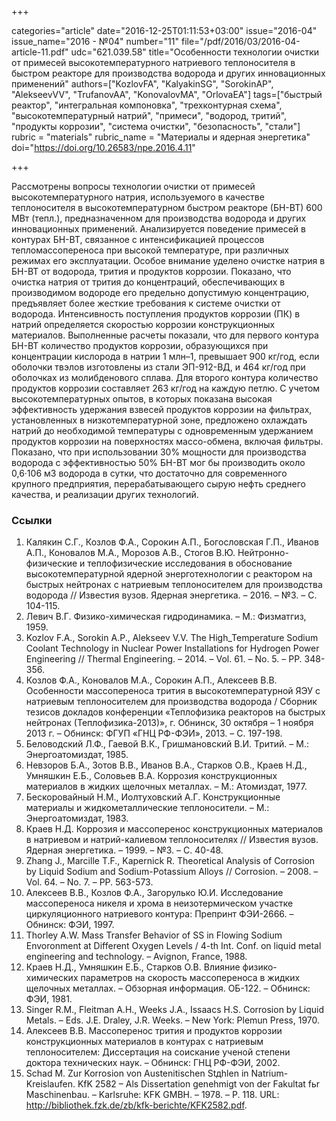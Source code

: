 +++

categories="article"
date="2016-12-25T01:11:53+03:00"
issue="2016-04"
issue_name="2016 - №04"
number="11"
file="/pdf/2016/03/2016-04-article-11.pdf"
udc="621.039.58"
title="Особенности технологии очистки от примесей высокотемпературного натриевого теплоносителя в быстром реакторе для производства водорода и других инновационных применений"
authors=["KozlovFA", "KalyakinSG", "SorokinAP", "AlekseevVV", "TrufanovAA", "KonovalovMA", "OrlovaEA"]
tags=["быстрый реактор", "интегральная компоновка", "трехконтурная схема", "высокотемпературный натрий", "примеси", "водород, тритий", "продукты коррозии", "система очистки", "безопасность", "стали"]
rubric = "materials"
rubric_name = "Материалы и ядерная энергетика"
doi="https://doi.org/10.26583/npe.2016.4.11"

+++

Рассмотрены вопросы технологии очистки от примесей высокотемпературного натрия, используемого в качестве теплоносителя в высокотемпературном быстром реакторе (БН-ВТ) 600 МВт (тепл.), предназначенном для производства водорода и других инновационных применений. Анализируется поведение примесей в контурах БН-ВТ, связанное с интенсификацией процессов тепломассопереноса при высокой температуре, при различных режимах его эксплуатации. Особое внимание уделено очистке натрия в БН-ВТ от водорода, трития и продуктов коррозии. Показано, что очистка натрия от трития до концентраций, обеспечивающих в производимом водороде его предельно допустимую концентрацию, предъявляет более жесткие требования к системе очистки от водорода. Интенсивность поступления продуктов коррозии (ПК) в натрий определяется скоростью коррозии конструкционных материалов. Выполненные расчеты показали, что для первого контура БН-ВТ количество продуктов коррозии, образующихся при концентрации кислорода в натрии 1 млн–1, превышает 900 кг/год, если оболочки твэлов изготовлены из стали ЭП-912-ВД, и 464 кг/год при оболочках из молибденового сплава. Для второго контура количество продуктов коррозии составляет 263 кг/год на каждую петлю. С учетом высокотемпературных опытов, в которых показана высокая эффективность удержания взвесей продуктов коррозии на фильтрах, установленных в низкотемпературной зоне, предложено охлаждать натрий до необходимой температуры с одновременным удержанием продуктов коррозии на поверхностях массо-обмена, включая фильтры. Показано, что при использовании 30% мощности для производства водорода с эффективностью 50% БН-ВТ мог бы производить около 0,6·106 м3 водорода в сутки, что достаточно для современного крупного предприятия, перерабатывающего сырую нефть среднего качества, и реализации других технологий.

### Ссылки

1. Калякин С.Г., Козлов Ф.А., Сорокин А.П., Богословская Г.П., Иванов А.П., Коновалов М.А., Морозов А.В., Стогов В.Ю. Нейтронно-физические и теплофизические исследования в обоснование высокотемпературной ядерной энерготехнологии с реактором на быстрых нейтронах с натриевым теплоносителем для производства водорода // Известия вузов. Ядерная энергетика. – 2016. – №3. – С. 104-115.
2. Левич В.Г. Физико-химическая гидродинамика. – М.: Физматгиз, 1959.
3. Kozlov F.A., Sorokin A.P., Alekseev V.V. The High_Temperature Sodium Coolant Technology in Nuclear Power Installations for Hydrogen Power Engineering // Thermal Engineering. – 2014. – Vol. 61. – No. 5. – PP. 348-356.
4. Козлов Ф.А., Коновалов М.А., Сорокин А.П., Алексеев В.В. Особенности массопереноса трития в высокотемпературной ЯЭУ с натриевым теплоносителем для производства водорода / Сборник тезисов докладов конференции «Теплофизика реакторов на быстрых нейтронах (Теплофизика-2013)», г. Обнинск, 30 октября – 1 ноября 2013 г. – Обнинск: ФГУП «ГНЦ РФ-ФЭИ», 2013. – С. 197-198.
5. Беловодский Л.Ф., Гаевой В.К., Гришмановский В.И. Тритий. – М.: Энергоатомиздат, 1985.
6. Невзоров Б.А., Зотов В.В., Иванов В.А., Старков О.В., Краев Н.Д., Умняшкин Е.Б., Соловьев В.А. Коррозия конструкционных материалов в жидких щелочных металлах. – М.: Атомиздат, 1977.
7. Бескоровайный Н.М., Иолтуховский А.Г. Конструкционные материалы и жидкометаллические теплоносители. – М.: Энергоатомиздат, 1983.
8. Краев Н.Д. Коррозия и массоперенос конструкционных материалов в натриевом и натрий-калиевом теплоносителях // Известия вузов. Ядерная энергетика. – 1999. – №3. – С. 40-48.
9. Zhang J., Marcille T.F., Kapernick R. Theoretical Analysis of Corrosion by Liquid Sodium and Sodium-Potassium Alloys // Corrosion. – 2008. – Vol. 64. – No. 7. – PP. 563-573.
10. Алексеев В.В., Козлов Ф.А., Загорулько Ю.И. Исследование массопереноса никеля и хрома в неизотермическом участке циркуляционного натриевого контура: Препринт ФЭИ-2666. – Обнинск: ФЭИ, 1997.
11. Thorley A.W. Mass Transfer Behavior of SS in Flowing Sodium Envoronment at Different Oxygen Levels / 4-th Int. Conf. on liquid metal engineering and technology. – Avignon, France, 1988.
12. Краев Н.Д., Умняшкин Е.Б., Старков О.В. Влияние физико-химических параметров на скорость массопереноса в жидких щелочных металлах. – Обзорная информация. ОБ-122. – Обнинск: ФЭИ, 1981.
13. Singer R.M., Fleitman A.H., Weeks J.A., Issaacs H.S. Corrosion by Liquid Metals. – Eds. J.E. Draley, J.R. Weeks. – New York: Plemun Press, 1970.
14. Алексеев В.В. Массоперенос трития и продуктов коррозии конструкционных материалов в контурах с натриевым теплоносителем: Диссертация на соискание ученой степени доктора технических наук. – Обнинск: ГНЦ РФ-ФЭИ, 2002.
15. Schad M. Zur Korrosion von Austenitischen Stдhlen in Natrium-Kreislaufen. KfK 2582 – Als Dissertation genehmigt von der Fakultat fьr Maschinenbau. – Karlsruhe: KFK GMBH. – 1978. – Р. 118. URL: http://bibliothek.fzk.de/zb/kfk-berichte/KFK2582.pdf.